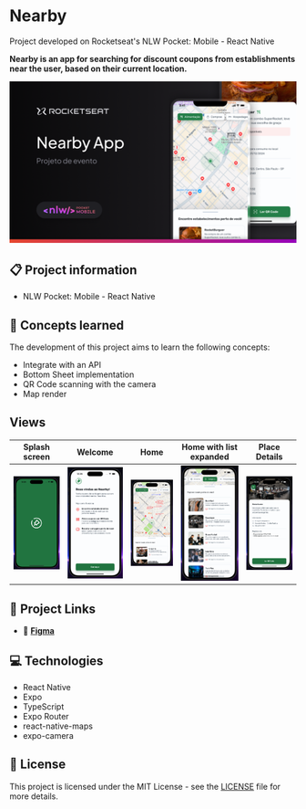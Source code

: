 # Nearby

Project developed on Rocketseat's NLW Pocket: Mobile - React Native

**Nearby is an app for searching for discount coupons from establishments near the user, based on their current location.**

![Nearby project cover](./.github/screenshot.png)

## 📋 Project information

- NLW Pocket: Mobile - React Native

## 🧠 Concepts learned

The development of this project aims to learn the following concepts:

- Integrate with an API
- Bottom Sheet implementation
- QR Code scanning with the camera
- Map render

## Views

| Splash screen                                           | Welcome                                           | Home                                        | Home with list expanded                                                      | Place Details                                           |
| ------------------------------------------------------- | ------------------------------------------------- | ------------------------------------------- | ---------------------------------------------------------------------------- | ------------------------------------------------------- |
| ![Splash screen screenshot](./.github/splashscreen.png) | ![Welcome view screenshot](./.github/welcome.png) | ![Home view screenshot](./.github/home.png) | ![Home view with list expanded screenshot](./.github/home-list-expanded.png) | ![Place details view screenshot](./.github/details.png) |

## 🔗 Project Links

- 🎨 [**Figma**](https://www.figma.com/community/file/1448070647757721748)

## 💻 Technologies

- React Native
- Expo
- TypeScript
- Expo Router
- react-native-maps
- expo-camera

## 📄 License

This project is licensed under the MIT License - see the [LICENSE](./LICENSE) file for more details.
